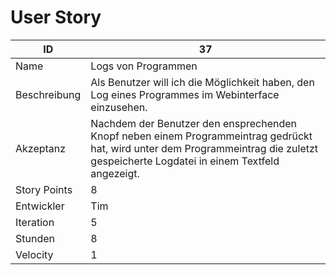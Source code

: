 # User Story

| ID         |37|
|-|-|
|Name        |Logs von Programmen|
|Beschreibung|Als Benutzer will ich die Möglichkeit haben, den Log eines Programmes im Webinterface einzusehen.|
|Akzeptanz   |Nachdem der Benutzer den ensprechenden Knopf neben einem Programmeintrag gedrückt hat, wird unter dem Programmeintrag die zuletzt gespeicherte Logdatei in einem Textfeld angezeigt.|
|Story Points|8|
|Entwickler  |Tim|
|Iteration   |5|
|Stunden     |8|
|Velocity    |1|
